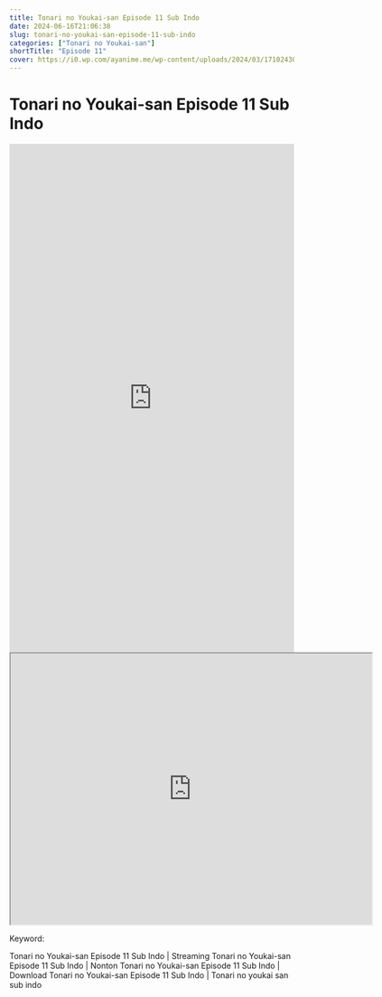```yaml
---
title: Tonari no Youkai-san Episode 11 Sub Indo
date: 2024-06-16T21:06:38
slug: tonari-no-youkai-san-episode-11-sub-indo
categories: ["Tonari no Youkai-san"]
shortTitle: "Episode 11"
cover: https://i0.wp.com/ayanime.me/wp-content/uploads/2024/03/1710243095-2436-141559.jpg
---
```


# Tonari no Youkai-san Episode 11 Sub Indo

<iframe src="https://play.ayanime.me/include/fluidplayer/fluidplayer.php?VideoSrc1=https%3A%2F%2Fdrive.google.com%2Ffile%2Fd%2F1NG6xYT_VuYZy-bq5zBJ4BsHRScTrriqV%2Fpreview&VideoType1=video%2Fmp4&VideoQuality1=480p&VideoSrc2=https%3A%2F%2Fdrive.google.com%2Ffile%2Fd%2F1DnY5_SGXuFeBVk_4mwRs1xEIELOq0wBD%2Fpreview&VideoType2=video%2Fmp4&VideoQuality2=720p&VideoSrc3=https%3A%2F%2Fdrive.google.com%2Ffile%2Fd%2F1hM9wcYak-_Epi_mOmoMdh3iqA3bFjKxu%2Fpreview&VideoType3=video%2Fmp4&VideoQuality3=1080p&VideoSrc4=&VideoType4=&VideoQuality4=&VideoPoster=&VideoTrack1=&kind1=&srclang1=&label1=&default1=&VideoTrack2=&kind2=&srclang2=&label2=&default2=&player=fluid+player&server=Drive+API&api=&width=100%25&height=900px" frameborder="0" width="100%" height="900px" allowfullscreen="allowfullscreen" scrolling="no"></iframe>
<iframe src="https://drive.google.com/file/d/1hM9wcYak-_Epi_mOmoMdh3iqA3bFjKxu/preview" width="640" height="480" allow="accelerometer; autoplay; encrypted-media; gyroscope; fullscreen; picture-in-picture" scrolling="no" seamless="" sandbox="allow-same-origin allow-scripts"></iframe>

Keyword:
<p>Tonari no Youkai-san Episode 11 Sub Indo | Streaming Tonari no Youkai-san Episode 11 Sub Indo | Nonton Tonari no Youkai-san Episode 11 Sub Indo | Download Tonari no Youkai-san Episode 11 Sub Indo | Tonari no youkai san sub indo</p>

